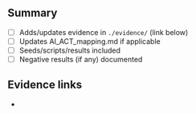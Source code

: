 
## Summary
- [ ] Adds/updates evidence in `./evidence/` (link below)
- [ ] Updates AI_ACT_mapping.md if applicable
- [ ] Seeds/scripts/results included
- [ ] Negative results (if any) documented

## Evidence links
-
